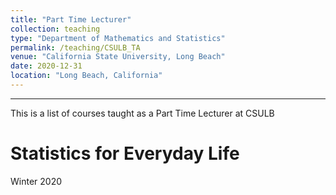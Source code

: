 ```yaml
---
title: "Part Time Lecturer"
collection: teaching
type: "Department of Mathematics and Statistics"
permalink: /teaching/CSULB_TA
venue: "California State University, Long Beach"
date: 2020-12-31
location: "Long Beach, California"
---
```

---

This is a list of courses taught as a Part Time Lecturer at CSULB

Statistics for Everyday Life
======
Winter 2020
